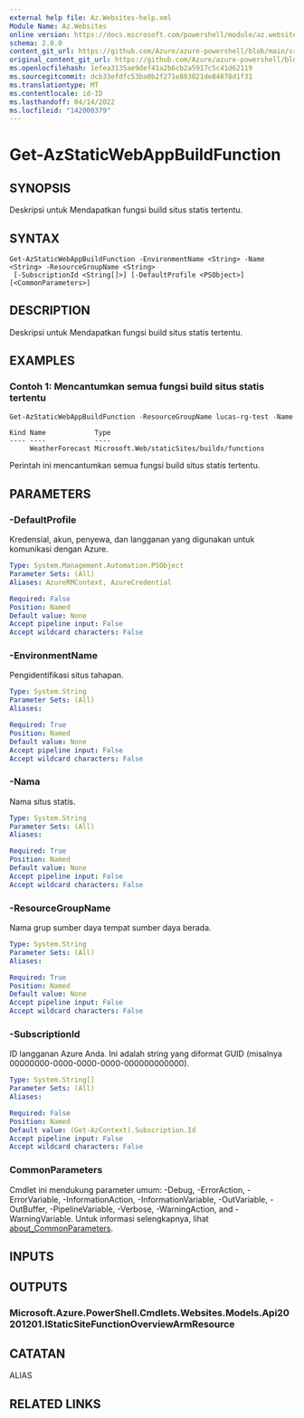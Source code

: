 ```yaml
---
external help file: Az.Websites-help.xml
Module Name: Az.Websites
online version: https://docs.microsoft.com/powershell/module/az.websites/get-azstaticwebappbuildfunction
schema: 2.0.0
content_git_url: https://github.com/Azure/azure-powershell/blob/main/src/Websites/Websites/help/Get-AzStaticWebAppBuildFunction.md
original_content_git_url: https://github.com/Azure/azure-powershell/blob/main/src/Websites/Websites/help/Get-AzStaticWebAppBuildFunction.md
ms.openlocfilehash: 1efea3135ae9def41a2b6cb2a5917c5c41d62119
ms.sourcegitcommit: dcb33efdfc53ba0b2f271e883021de84878d1f31
ms.translationtype: MT
ms.contentlocale: id-ID
ms.lasthandoff: 04/14/2022
ms.locfileid: "142000379"
---
```

# Get-AzStaticWebAppBuildFunction

## SYNOPSIS
Deskripsi untuk Mendapatkan fungsi build situs statis tertentu.

## SYNTAX

```
Get-AzStaticWebAppBuildFunction -EnvironmentName <String> -Name <String> -ResourceGroupName <String>
 [-SubscriptionId <String[]>] [-DefaultProfile <PSObject>] [<CommonParameters>]
```

## DESCRIPTION
Deskripsi untuk Mendapatkan fungsi build situs statis tertentu.

## EXAMPLES

### Contoh 1: Mencantumkan semua fungsi build situs statis tertentu
```powershell
Get-AzStaticWebAppBuildFunction -ResourceGroupName lucas-rg-test -Name staticweb-portal04 -EnvironmentName 'default'
```

```output
Kind Name            Type
---- ----            ----
     WeatherForecast Microsoft.Web/staticSites/builds/functions
```

Perintah ini mencantumkan semua fungsi build situs statis tertentu.

## PARAMETERS

### -DefaultProfile
Kredensial, akun, penyewa, dan langganan yang digunakan untuk komunikasi dengan Azure.

```yaml
Type: System.Management.Automation.PSObject
Parameter Sets: (All)
Aliases: AzureRMContext, AzureCredential

Required: False
Position: Named
Default value: None
Accept pipeline input: False
Accept wildcard characters: False
```

### -EnvironmentName
Pengidentifikasi situs tahapan.

```yaml
Type: System.String
Parameter Sets: (All)
Aliases:

Required: True
Position: Named
Default value: None
Accept pipeline input: False
Accept wildcard characters: False
```

### -Nama
Nama situs statis.

```yaml
Type: System.String
Parameter Sets: (All)
Aliases:

Required: True
Position: Named
Default value: None
Accept pipeline input: False
Accept wildcard characters: False
```

### -ResourceGroupName
Nama grup sumber daya tempat sumber daya berada.

```yaml
Type: System.String
Parameter Sets: (All)
Aliases:

Required: True
Position: Named
Default value: None
Accept pipeline input: False
Accept wildcard characters: False
```

### -SubscriptionId
ID langganan Azure Anda.
Ini adalah string yang diformat GUID (misalnya 00000000-0000-0000-0000-000000000000).

```yaml
Type: System.String[]
Parameter Sets: (All)
Aliases:

Required: False
Position: Named
Default value: (Get-AzContext).Subscription.Id
Accept pipeline input: False
Accept wildcard characters: False
```

### CommonParameters
Cmdlet ini mendukung parameter umum: -Debug, -ErrorAction, -ErrorVariable, -InformationAction, -InformationVariable, -OutVariable, -OutBuffer, -PipelineVariable, -Verbose, -WarningAction, and -WarningVariable. Untuk informasi selengkapnya, lihat [about_CommonParameters](http://go.microsoft.com/fwlink/?LinkID=113216).

## INPUTS

## OUTPUTS

### Microsoft.Azure.PowerShell.Cmdlets.Websites.Models.Api20201201.IStaticSiteFunctionOverviewArmResource

## CATATAN

ALIAS

## RELATED LINKS
